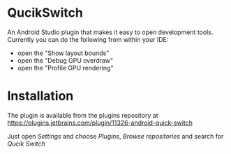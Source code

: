 # QucikSwitch

An Android Studio plugin that makes it easy to open development tools. Currently you can do the following from within your IDE:

- open the "Show layout bounds" 
- open the "Debug GPU overdraw"
- open the "Profile GPU rendering"

# Installation

The plugin is available from the plugins repository at https://plugins.jetbrains.com/plugin/11326-android-quick-switch

Just open _Settings_ and choose _Plugins_, _Browse repositories_ and search for _Qucik Switch_
